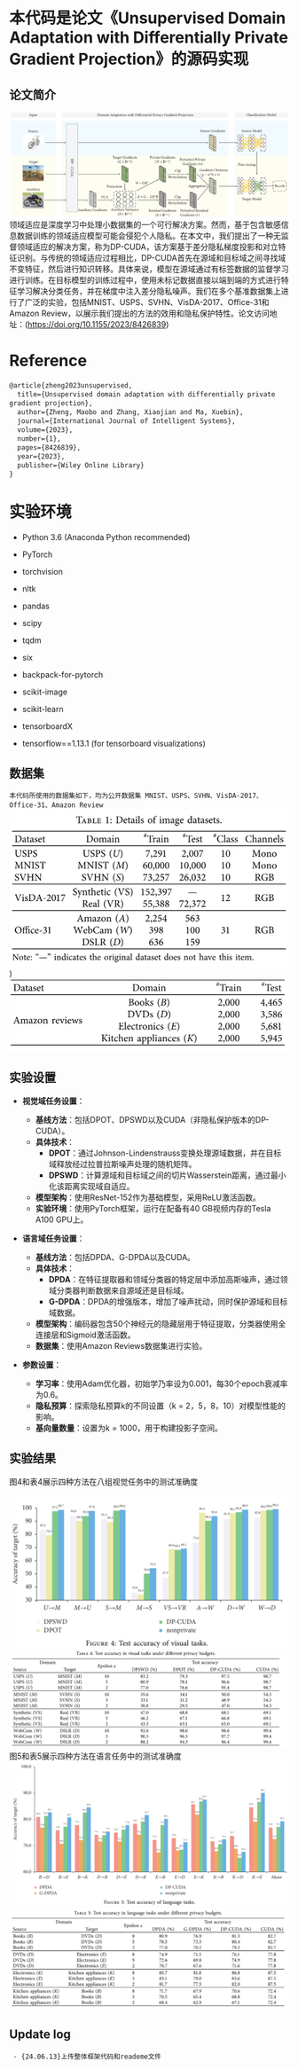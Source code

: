 # 本代码是论文《Unsupervised Domain Adaptation with Differentially Private Gradient Projection》的源码实现



## 论文简介
![DP-CUDA框架图](https://github.com/csmaxuebin/-DP-CUDA/blob/main/pic/pic/1.png)
领域适应是深度学习中处理小数据集的一个可行解决方案。然而，基于包含敏感信息数据训练的领域适应模型可能会侵犯个人隐私。在本文中，我们提出了一种无监督领域适应的解决方案，称为DP-CUDA，该方案基于差分隐私梯度投影和对立特征识别。与传统的领域适应过程相比，DP-CUDA首先在源域和目标域之间寻找域不变特征，然后进行知识转移。具体来说，模型在源域通过有标签数据的监督学习进行训练。在目标模型的训练过程中，使用未标记数据直接以端到端的方式进行特征学习解决分类任务，并在梯度中注入差分隐私噪声。我们在多个基准数据集上进行了广泛的实验，包括MNIST、USPS、SVHN、VisDA-2017、Office-31和Amazon Review，以展示我们提出的方法的效用和隐私保护特性。论文访问地址：(https://doi.org/10.1155/2023/8426839)
# Reference
```
@article{zheng2023unsupervised,
  title={Unsupervised domain adaptation with differentially private gradient projection},
  author={Zheng, Maobo and Zhang, Xiaojian and Ma, Xuebin},
  journal={International Journal of Intelligent Systems},
  volume={2023},
  number={1},
  pages={8426839},
  year={2023},
  publisher={Wiley Online Library}
}
```


# 实验环境

- Python 3.6 (Anaconda Python recommended)

- PyTorch

- torchvision

- nltk

- pandas

- scipy

- tqdm

- six

- backpack-for-pytorch

- scikit-image

- scikit-learn

- tensorboardX

- tensorflow==1.13.1 (for tensorboard visualizations)

## 数据集
`本代码所使用的数据集如下，均为公开数据集
MNIST、USPS、SVHN、VisDA-2017、Office-31、Amazon Review`
![数据集详情](https://github.com/csmaxuebin/-DP-CUDA/blob/main/pic/pic/2.png))
![输入图片说明](https://github.com/csmaxuebin/-DP-CUDA/blob/main/pic/pic/3.png)

## 实验设置

-   **视觉域任务设置**：
    
    -   **基线方法**：包括DPOT、DPSWD以及CUDA（非隐私保护版本的DP-CUDA）。
    -   **具体技术**：
        -   **DPOT**：通过Johnson-Lindenstrauss变换处理源域数据，并在目标域释放经过拉普拉斯噪声处理的随机矩阵。
        -   **DPSWD**：计算源域和目标域之间的切片Wasserstein距离，通过最小化该距离实现域自适应。
    -   **模型架构**：使用ResNet-152作为基础模型，采用ReLU激活函数。
    -   **实验环境**：使用PyTorch框架，运行在配备有40 GB视频内存的Tesla A100 GPU上。
-   **语言域任务设置**：
    
    -   **基线方法**：包括DPDA、G-DPDA以及CUDA。
    -   **具体技术**：
        -   **DPDA**：在特征提取器和领域分类器的特定层中添加高斯噪声，通过领域分类器判断数据来自源域还是目标域。
        -   **G-DPDA**：DPDA的增强版本，增加了噪声扰动，同时保护源域和目标域数据。
    -   **模型架构**：编码器包含50个神经元的隐藏层用于特征提取，分类器使用全连接层和Sigmoid激活函数。
    -   **数据集**：使用Amazon Reviews数据集进行实验。
-   **参数设置**：
    
    -   **学习率**：使用Adam优化器，初始学乃率设为0.001，每30个epoch衰减率为0.6。
    -   **隐私预算**：探索隐私预算k的不同设置（k = 2，5，8，10）对模型性能的影响。
    -   **基向量数量**：设置为k = 1000，用于构建投影子空间。

##  实验结果
图4和表4展示四种方法在八组视觉任务中的测试准确度

![输入图片说明](https://github.com/csmaxuebin/-DP-CUDA/blob/main/pic/pic/4.png)
![输入图片说明](https://github.com/csmaxuebin/-DP-CUDA/blob/main/pic/pic/5.png)
图5和表5展示四种方法在语言任务中的测试准确度
![输入图片说明](https://github.com/csmaxuebin/-DP-CUDA/blob/main/pic/pic/6.png)
![输入图片说明](https://github.com/csmaxuebin/-DP-CUDA/blob/main/pic/pic/7.png)

## Update log

```
 - {24.06.13}上传整体框架代码和reademe文件
```


